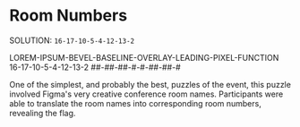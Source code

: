 # Room Numbers

SOLUTION: `16-17-10-5-4-12-13-2`

LOREM-IPSUM-BEVEL-BASELINE-OVERLAY-LEADING-PIXEL-FUNCTION
16-17-10-5-4-12-13-2
##-##-##-#-#-##-##-#

One of the simplest, and probably the best, puzzles of the event, this puzzle involved Figma's very creative conference room names. Participants were able to translate the room names into corresponding room numbers, revealing the flag.
